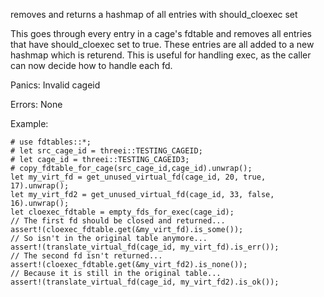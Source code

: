 removes and returns a hashmap of all entries with should_cloexec set

This goes through every entry in a cage's fdtable and removes all entries
that have should_cloexec set to true.  These entries are all added to a
new hashmap which is returend.  This is useful for handling exec, as the
caller can now decide how to handle each fd.

Panics:
    Invalid cageid

Errors:
    None

Example:
```
# use fdtables::*;
# let src_cage_id = threei::TESTING_CAGEID;
# let cage_id = threei::TESTING_CAGEID3;
# copy_fdtable_for_cage(src_cage_id,cage_id).unwrap();
let my_virt_fd = get_unused_virtual_fd(cage_id, 20, true, 17).unwrap();
let my_virt_fd2 = get_unused_virtual_fd(cage_id, 33, false, 16).unwrap();
let cloexec_fdtable = empty_fds_for_exec(cage_id);
// The first fd should be closed and returned...
assert!(cloexec_fdtable.get(&my_virt_fd).is_some());
// So isn't in the original table anymore...
assert!(translate_virtual_fd(cage_id, my_virt_fd).is_err());
// The second fd isn't returned...
assert!(cloexec_fdtable.get(&my_virt_fd2).is_none());
// Because it is still in the original table...
assert!(translate_virtual_fd(cage_id, my_virt_fd2).is_ok());
```
